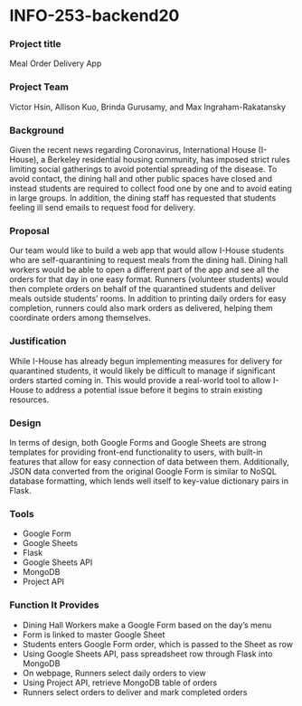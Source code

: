 # INFO-253-backend20

<h3>Project title</h3>
Meal Order Delivery App
<br>
<h3>Project Team</h3>
Victor Hsin, Allison Kuo, Brinda Gurusamy, and Max Ingraham-Rakatansky
<br>
<h3>Background</h3>
Given the recent news regarding Coronavirus, International House (I-House), a Berkeley residential housing community, has imposed strict rules limiting social gatherings to avoid potential spreading of the disease. To avoid contact, the dining hall and other public spaces have closed and instead students are required to collect food one by one and to avoid eating in large groups. In addition, the dining staff has requested that students feeling ill send emails to request food for delivery.
<br>
<h3>Proposal</h3>
Our team would like to build a web app that would allow I-House students who are self-quarantining to request meals from the dining hall. Dining hall workers would be able to open a different part of the app and see all the orders for that day in one easy format. Runners (volunteer students) would then complete orders on behalf of the quarantined students and deliver meals outside students’ rooms. In addition to printing daily orders for easy completion, runners could also mark orders as delivered, helping them coordinate orders among themselves.
<br>
<h3>Justification</h3>
While I-House has already begun implementing measures for delivery for quarantined students, it would likely be difficult to manage if significant orders started coming in. This would provide a real-world tool to allow I-House to address a potential issue before it begins to strain existing resources. 
<br>
<h3>Design</h3>
In terms of design, both Google Forms and Google Sheets are strong templates for providing front-end functionality to users, with built-in features that allow for easy connection of data between them. Additionally, JSON data converted from the original Google Form is similar to NoSQL database formatting, which lends well itself to key-value dictionary pairs in Flask.
<br>
<h3>Tools</h3>
<ul>
<li>Google Form</li>
<li>Google Sheets</li>
<li>Flask</li>
<li>Google Sheets API</li>
<li>MongoDB</li>
<li>Project API</li>
</ul>

<h3>Function It Provides</h3>
<ul>
<li>Dining Hall Workers make a Google Form based on the day’s menu</li>
<li>Form is linked to master Google Sheet</li>
<li>Students enters Google Form order, which is passed to the Sheet as row</li>
<li>Using Google Sheets API, pass spreadsheet row through Flask into MongoDB</li>
<li>On webpage, Runners select daily orders to view</li>
<li>Using Project API, retrieve MongoDB table of orders</li> 
<li>Runners select orders to deliver and mark completed orders</li> 
</ul>

